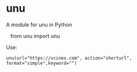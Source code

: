 # unu
A module for unu in Python

    from unu import unu
    
Use:

    unu(url="https://vcinex.com", action="shorturl", format="simple",keyword="")

